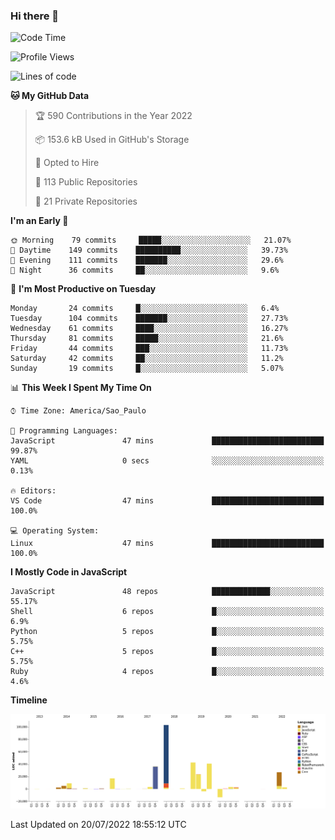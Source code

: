 ### Hi there 👋

<!--START_SECTION:waka-->
![Code Time](http://img.shields.io/badge/Code%20Time-0%20secs-blue)

![Profile Views](http://img.shields.io/badge/Profile%20Views-0-blue)

![Lines of code](https://img.shields.io/badge/From%20Hello%20World%20I%27ve%20Written-308%20Thousand%20lines%20of%20code-blue)

**🐱 My GitHub Data** 

> 🏆 590 Contributions in the Year 2022
 > 
> 📦 153.6 kB Used in GitHub's Storage 
 > 
> 💼 Opted to Hire
 > 
> 📜 113 Public Repositories 
 > 
> 🔑 21 Private Repositories  
 > 
**I'm an Early 🐤** 

```text
🌞 Morning    79 commits     █████░░░░░░░░░░░░░░░░░░░░   21.07% 
🌆 Daytime    149 commits    ██████████░░░░░░░░░░░░░░░   39.73% 
🌃 Evening    111 commits    ███████░░░░░░░░░░░░░░░░░░   29.6% 
🌙 Night      36 commits     ██░░░░░░░░░░░░░░░░░░░░░░░   9.6%

```
📅 **I'm Most Productive on Tuesday** 

```text
Monday       24 commits     █░░░░░░░░░░░░░░░░░░░░░░░░   6.4% 
Tuesday      104 commits    ███████░░░░░░░░░░░░░░░░░░   27.73% 
Wednesday    61 commits     ████░░░░░░░░░░░░░░░░░░░░░   16.27% 
Thursday     81 commits     █████░░░░░░░░░░░░░░░░░░░░   21.6% 
Friday       44 commits     ███░░░░░░░░░░░░░░░░░░░░░░   11.73% 
Saturday     42 commits     ██░░░░░░░░░░░░░░░░░░░░░░░   11.2% 
Sunday       19 commits     █░░░░░░░░░░░░░░░░░░░░░░░░   5.07%

```


📊 **This Week I Spent My Time On** 

```text
⌚︎ Time Zone: America/Sao_Paulo

💬 Programming Languages: 
JavaScript               47 mins             █████████████████████████   99.87% 
YAML                     0 secs              ░░░░░░░░░░░░░░░░░░░░░░░░░   0.13%

🔥 Editors: 
VS Code                  47 mins             █████████████████████████   100.0%

💻 Operating System: 
Linux                    47 mins             █████████████████████████   100.0%

```

**I Mostly Code in JavaScript** 

```text
JavaScript               48 repos            █████████████░░░░░░░░░░░░   55.17% 
Shell                    6 repos             █░░░░░░░░░░░░░░░░░░░░░░░░   6.9% 
Python                   5 repos             █░░░░░░░░░░░░░░░░░░░░░░░░   5.75% 
C++                      5 repos             █░░░░░░░░░░░░░░░░░░░░░░░░   5.75% 
Ruby                     4 repos             █░░░░░░░░░░░░░░░░░░░░░░░░   4.6%

```


**Timeline**

![Chart not found](https://raw.githubusercontent.com/jampow/jampow/master/charts/bar_graph.png) 


 Last Updated on 20/07/2022 18:55:12 UTC
<!--END_SECTION:waka-->
